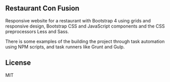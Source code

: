 ## Restaurant Con Fusion

Responsive website for a restaurant with Bootstrap 4 using grids and responsive design, Bootstrap CSS and JavaScript components and the CSS preprocessors Less and Sass.

There is some examples of the building the project through task automation using NPM scripts, and task runners like Grunt and Gulp.

License
----

MIT
